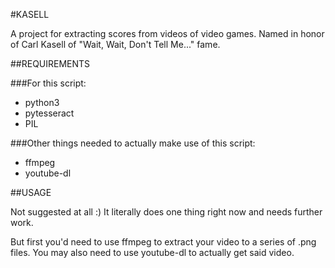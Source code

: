 #KASELL

A project for extracting scores from videos of video games.
Named in honor of Carl Kasell of "Wait, Wait, Don't Tell Me..." fame.

##REQUIREMENTS

###For this script:
* python3
* pytesseract
* PIL

###Other things needed to actually make use of this script:
* ffmpeg
* youtube-dl

##USAGE

Not suggested at all :)  It literally does one thing right now and needs further work.

But first you'd need to use ffmpeg to extract your video to a series of
.png files.  You may also need to use youtube-dl to actually get said
video.
